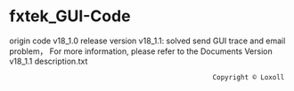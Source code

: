 # fxtek_GUI-Code
origin code v18_1.0
release version v18_1.1: solved send GUI trace and email problem，
For more information, please refer to the Documents Version v18_1.1 description.txt











                                                       Copyright © Loxoll
